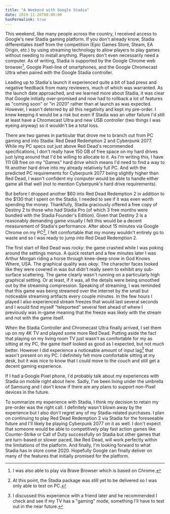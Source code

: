 ```yaml
---
title: "A Weekend with Google Stadia"
date: 2019-11-26T00:00:00
hasPermalink: true
---
```


This weekend, like many people across the country, I received access to Google's
new Stadia gaming platform.  If you don't already know, Stadia differentiates
itself from the competition (Epic Games Store, Steam, EA Origin, etc.) by using
streaming technology to allow players to play games without needing to install
anything. Players don't even necessarily need a computer. As of writing, Stadia
is supported by the Google Chrome web browser[^1], Google Pixel-line of
smartphones, and the Google Chromecast Ultra when paired with the Google Stadia
controller.

Leading up to Stadia's launch it experienced quite a bit of bad press and
negative feedback from many reviewers, much of which was warranted. As the
launch date approached, and we learned more about Stadia, it was clear that
Google initially over-promised and now had to rollback a lot of features as
"coming soon" or "in 2020" rather than at launch as was expected. However, I
wasn't deterred by all this negativity and kept my pre-order. I knew keeping it
would be a risk but even if Stadia was an utter failure I'd still at least have
a Chromecast Ultra and new USB controller (two things I was eyeing anyway) so it
wouldn't be a total loss.

There are two games in particular that drove me to branch out from PC gaming and
into Stadia: Red Dead Redemption 2 and Cyberpunk 2077. While my PC specs out
just above Red Dead's recommended specifications, I don't really have 150 GB of
free space on my hard drives just lying around that I'd be willing to allocate
to it. As I'm writing this, I have 111 GB free on my "Games" hard drive which
means I'd need to find a way to fit another hard drive into my already
relatively full PC. And with the predicted PC requirements for Cyberpunk 2077
being slightly higher than Red Dead, I wasn't confident my computer would be
able to handle either game all that well (not to mention Cyberpunk's hard drive
requirements).

But before I dropped another $60 into Red Dead Redemption 2 in addition to the
$130 that I spent on the Stadia, I needed to see if it was even worth spending
the money. Thankfully, Stadia graciously offered a free copy of Destiny 2 to
those who had Stadia Pro (of which 3 free months were bundled with the Stadia
Founder's Edition). Given that Destiny 2 is a reasonably demanding game visually
I felt this would be a decent measurement of Stadia's performance. After about
15 minutes via Google Chrome on my PC[^2], I felt comfortable that my money
wouldn't entirely go to waste and so I was ready to jump into Red Dead
Redemption 2.

The first start of Red Dead was rocky: the game crashed while I was poking
around the settings menus. A quick restart and a few minutes later I was Arthur
Morgan riding a horse through knee-deep snow in God Knows Where, USA. The
graphical quality was *okay*. The character faces looked like they were covered
in wax but didn't really seem to exhibit any sub-surface scattering. The game
clearly wasn't running on a particularly high graphical setting. Or at least, if
it was, all the details were being smoothed out by the streaming
compression. Speaking of streaming, I was reminded that this game was being
streamed over the internet by the small but noticeable streaming artifacts every
couple minutes. In the few hours I played I also experienced stream freezes that
would last several seconds and I would find myself "teleported" several feet
ahead of where I previously was in-game meaning that the freeze was likely with
the stream and not with the game itself.

When the Stadia Controller and Chromecast Ultra finally arrived, I set them up
on my 4K TV and played some more Red Dead. Putting aside the fact that playing
on my living room TV just wasn't as comfortable for my as sitting at my PC, the
game itself looked as good as I expected, but not much better. However I did
experience a noticeable amount of input lag[^3] that wasn't present on my PC. I
definitely felt more comfortable sitting at my desk, but it was nice to know
that I could move to the couch and still get a decent gaming experience.

If I had a Google Pixel phone, I'd probably talk about my experiences with
Stadia on mobile right about here. Sadly, I've been living under the umbrella of
Samsung and I don't know if there are any plans to support non-Pixel devices in
the future.

To summarize my experience with Stadia, I think my decision to retain my
pre-order was the right call. I definitely wasn't blown away by the experience
but I also don't regret any of my Stadia-related purchases. I plan on continuing
to play Red Dead Redemption 2 via Stadia for the foreseeable future and I'll
likely be playing Cyberpunk 2077 on it as well. I don't expect that someone
would be able to competitively play fast action games like Counter-Strike or
Call of Duty successfully on Stadia but other games that are turn-based or
slower paced, like Red Dead, will work perfectly within the limitations of the
platform. And finally, I'm looking forward to what Stadia has in store
come 2020. Hopefully Google can finally deliver on many of the features that
initially promised for the platform.

[^1]: I was also able to play via Brave Browser which is based on Chrome.
[^2]: At this point, the Stadia package was still yet to be delivered so I was only able to test on PC.
[^3]: I discussed this experience with a friend later and he recommended I check and see if my TV has a "gaming" mode, something I'll have to test out in the near future.
